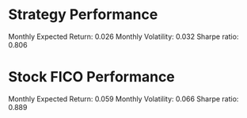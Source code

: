 # Strategy Performance
Monthly Expected Return: 0.026
Monthly Volatility: 0.032
Sharpe ratio: 0.806
# Stock FICO Performance
Monthly Expected Return: 0.059
Monthly Volatility: 0.066
Sharpe ratio: 0.889

